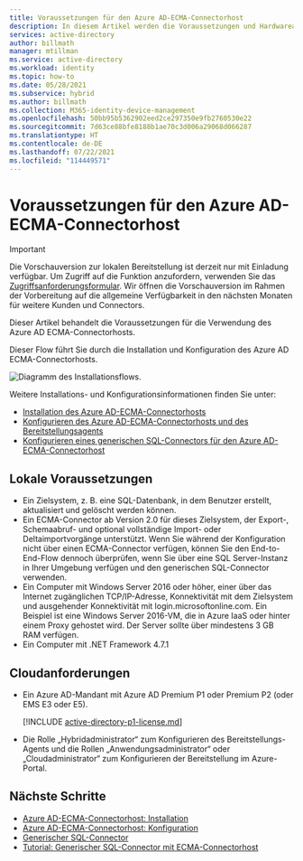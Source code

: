 ```yaml
---
title: Voraussetzungen für den Azure AD-ECMA-Connectorhost
description: In diesem Artikel werden die Voraussetzungen und Hardwareanforderungen des Azure AD-ECMA-Connectorhosts beschrieben.
services: active-directory
author: billmath
manager: mtillman
ms.service: active-directory
ms.workload: identity
ms.topic: how-to
ms.date: 05/28/2021
ms.subservice: hybrid
ms.author: billmath
ms.collection: M365-identity-device-management
ms.openlocfilehash: 50bb95b5362902eed2ce297350e9fb2760530e22
ms.sourcegitcommit: 7d63ce88bfe8188b1ae70c3d006a29068d066287
ms.translationtype: HT
ms.contentlocale: de-DE
ms.lasthandoff: 07/22/2021
ms.locfileid: "114449571"
---
```

# <a name="prerequisites-for-the-azure-ad-ecma-connector-host"></a>Voraussetzungen für den Azure AD-ECMA-Connectorhost

>[!IMPORTANT]
> Die Vorschauversion zur lokalen Bereitstellung ist derzeit nur mit Einladung verfügbar. Um Zugriff auf die Funktion anzufordern, verwenden Sie das [Zugriffsanforderungsformular](https://aka.ms/onpremprovisioningpublicpreviewaccess). Wir öffnen die Vorschauversion im Rahmen der Vorbereitung auf die allgemeine Verfügbarkeit in den nächsten Monaten für weitere Kunden und Connectors.

Dieser Artikel behandelt die Voraussetzungen für die Verwendung des Azure AD ECMA-Connectorhosts.

Dieser Flow führt Sie durch die Installation und Konfiguration des Azure AD ECMA-Connectorhosts.

 ![Diagramm des Installationsflows.](./media/on-premises-ecma-prerequisites/flow-1.png)

Weitere Installations- und Konfigurationsinformationen finden Sie unter:

   - [Installation des Azure AD-ECMA-Connectorhosts](on-premises-ecma-install.md)
   - [Konfigurieren des Azure AD-ECMA-Connectorhosts und des Bereitstellungsagents](on-premises-ecma-configure.md)
   - [Konfigurieren eines generischen SQL-Connectors für den Azure AD-ECMA-Connectorhost](on-premises-sql-connector-configure.md)

## <a name="on-premises-prerequisites"></a>Lokale Voraussetzungen

 - Ein Zielsystem, z. B. eine SQL-Datenbank, in dem Benutzer erstellt, aktualisiert und gelöscht werden können.
 - Ein ECMA-Connector ab Version 2.0 für dieses Zielsystem, der Export-, Schemaabruf- und optional vollständige Import- oder Deltaimportvorgänge unterstützt. Wenn Sie während der Konfiguration nicht über einen ECMA-Connector verfügen, können Sie den End-to-End-Flow dennoch überprüfen, wenn Sie über eine SQL Server-Instanz in Ihrer Umgebung verfügen und den generischen SQL-Connector verwenden.
 - Ein Computer mit Windows Server 2016 oder höher, einer über das Internet zugänglichen TCP/IP-Adresse, Konnektivität mit dem Zielsystem und ausgehender Konnektivität mit login.microsoftonline.com. Ein Beispiel ist eine Windows Server 2016-VM, die in Azure IaaS oder hinter einem Proxy gehostet wird. Der Server sollte über mindestens 3 GB RAM verfügen.
 - Ein Computer mit .NET Framework 4.7.1

## <a name="cloud-requirements"></a>Cloudanforderungen

 - Ein Azure AD-Mandant mit Azure AD Premium P1 oder Premium P2 (oder EMS E3 oder E5). 
 
    [!INCLUDE [active-directory-p1-license.md](../../../includes/active-directory-p1-license.md)]
 - Die Rolle „Hybridadministrator“ zum Konfigurieren des Bereitstellungs-Agents und die Rollen „Anwendungsadministrator“ oder „Cloudadministrator“ zum Konfigurieren der Bereitstellung im Azure-Portal.

## <a name="next-steps"></a>Nächste Schritte

- [Azure AD-ECMA-Connectorhost: Installation](on-premises-ecma-install.md)
- [Azure AD-ECMA-Connectorhost: Konfiguration](on-premises-ecma-configure.md)
- [Generischer SQL-Connector](on-premises-sql-connector-configure.md)
- [Tutorial: Generischer SQL-Connector mit ECMA-Connectorhost](tutorial-ecma-sql-connector.md)
